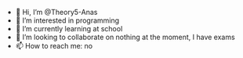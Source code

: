 - 👋 Hi, I’m @Theory5-Anas
- 👀 I’m interested in programming
- 🌱 I’m currently learning at school
- 💞️ I’m looking to collaborate on nothing at the moment, I have exams
- 📫 How to reach me: no

<!---
Theory5-Anas/Theory5-Anas is a ✨ special ✨ repository because its `README.md` (this file) appears on your GitHub profile.
You can click the Preview link to take a look at your changes.
--->
